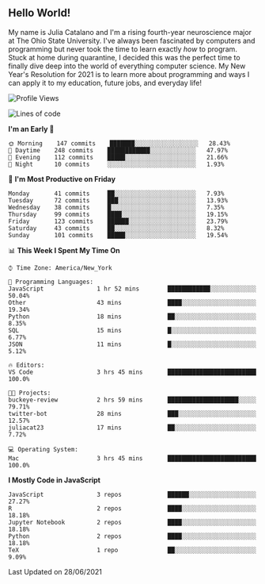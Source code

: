 ## Hello World!

My name is Julia Catalano and I'm a rising fourth-year neuroscience major at The Ohio State University. I've always been fascinated by computers and programming but never took the time to learn exactly *how* to program. Stuck at home during quarantine, I decided this was the perfect time to finally dive deep into the world of everything computer science. My New Year's Resolution for 2021 is to learn more about programming and ways I can apply it to my education, future jobs, and everyday life! 





<!--START_SECTION:waka-->
![Profile Views](http://img.shields.io/badge/Profile%20Views-216-blue)

![Lines of code](https://img.shields.io/badge/From%20Hello%20World%20I%27ve%20Written-651403%20lines%20of%20code-blue)

**I'm an Early 🐤** 

```text
🌞 Morning    147 commits    ███████░░░░░░░░░░░░░░░░░░   28.43% 
🌆 Daytime    248 commits    ████████████░░░░░░░░░░░░░   47.97% 
🌃 Evening    112 commits    █████░░░░░░░░░░░░░░░░░░░░   21.66% 
🌙 Night      10 commits     ░░░░░░░░░░░░░░░░░░░░░░░░░   1.93%

```
📅 **I'm Most Productive on Friday** 

```text
Monday       41 commits     ██░░░░░░░░░░░░░░░░░░░░░░░   7.93% 
Tuesday      72 commits     ███░░░░░░░░░░░░░░░░░░░░░░   13.93% 
Wednesday    38 commits     █░░░░░░░░░░░░░░░░░░░░░░░░   7.35% 
Thursday     99 commits     ████░░░░░░░░░░░░░░░░░░░░░   19.15% 
Friday       123 commits    ██████░░░░░░░░░░░░░░░░░░░   23.79% 
Saturday     43 commits     ██░░░░░░░░░░░░░░░░░░░░░░░   8.32% 
Sunday       101 commits    █████░░░░░░░░░░░░░░░░░░░░   19.54%

```


📊 **This Week I Spent My Time On** 

```text
⌚︎ Time Zone: America/New_York

💬 Programming Languages: 
JavaScript               1 hr 52 mins        ████████████░░░░░░░░░░░░░   50.04% 
Other                    43 mins             ████░░░░░░░░░░░░░░░░░░░░░   19.34% 
Python                   18 mins             ██░░░░░░░░░░░░░░░░░░░░░░░   8.35% 
SQL                      15 mins             █░░░░░░░░░░░░░░░░░░░░░░░░   6.77% 
JSON                     11 mins             █░░░░░░░░░░░░░░░░░░░░░░░░   5.12%

🔥 Editors: 
VS Code                  3 hrs 45 mins       █████████████████████████   100.0%

🐱‍💻 Projects: 
buckeye-review           2 hrs 59 mins       ████████████████████░░░░░   79.71% 
twitter-bot              28 mins             ███░░░░░░░░░░░░░░░░░░░░░░   12.57% 
juliacat23               17 mins             ██░░░░░░░░░░░░░░░░░░░░░░░   7.72%

💻 Operating System: 
Mac                      3 hrs 45 mins       █████████████████████████   100.0%

```

**I Mostly Code in JavaScript** 

```text
JavaScript               3 repos             ██████░░░░░░░░░░░░░░░░░░░   27.27% 
R                        2 repos             ████░░░░░░░░░░░░░░░░░░░░░   18.18% 
Jupyter Notebook         2 repos             ████░░░░░░░░░░░░░░░░░░░░░   18.18% 
Python                   2 repos             ████░░░░░░░░░░░░░░░░░░░░░   18.18% 
TeX                      1 repo              ██░░░░░░░░░░░░░░░░░░░░░░░   9.09%

```



 Last Updated on 28/06/2021
<!--END_SECTION:waka-->
